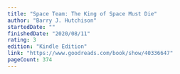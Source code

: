 ```yaml
---
title: "Space Team: The King of Space Must Die"
author: "Barry J. Hutchison"
startedDate: ""
finishedDate: "2020/08/11"
rating: 3
edition: "Kindle Edition"
link: "https://www.goodreads.com/book/show/40336647"
pageCount: 374
---
```




